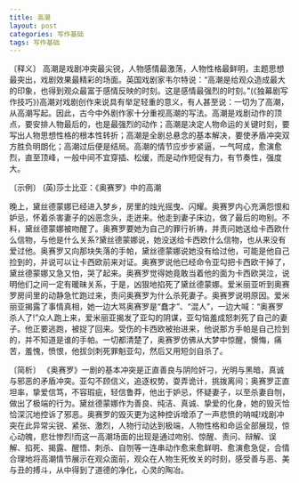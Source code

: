```yaml
---
title: 高潮
layout: post
categories: 写作基础
tags: 写作基础
---
```


〔释义〕 高潮是戏剧冲突最尖锐，人物感情最激荡，人物性格最鲜明，主题思想最突出，戏剧效果最精彩的场面。英国戏剧家韦尔特说：“高潮是给观众造成最大的印象，也得到观众最富于感情反映的时刻。这是感情最强烈的时刻。”(《独幕剧写作技巧》)高潮对戏剧创作来说具有举足轻重的意义，有人甚至说：一切为了高潮，从高潮写起。因此，古今中外剧作家十分重视高潮的写法。高潮是戏剧动作的顶点，要安排人物最后的，也是最强烈的动作；高潮是决定人物命运的关键时刻，要写出人物思想性格的根本性转折；高潮是全剧总悬念的基本解决，要使矛盾冲突双方胜负明朗化；高潮过后便是结局。高潮的情节应步步紧逼，一气呵成，愈演愈烈，直至顶峰，一般中间不宜穿插、松缓，而是动作短促有力，有节奏性，强度大。

〔示例〕 (英)莎士比亚：《奥赛罗》中的高潮

晚上，黛丝德蒙娜已经进入梦乡，房里的烛光摇曳、闪耀。奥赛罗内心充满怨恨和妒忌，怀着杀害妻子的凶恶念头，走迸来。他走到妻子床边，做了最后的吻别。不料，黛丝德蒙娜被吻醒了。奥赛罗要她为自己的罪行祈祷，并责问她送给卡西欧什么信物，与他是什么关系?黛丝德蒙娜说，她没送给卡西欧什么信物，也从来没有爱过他。奥赛罗又向那块失落的手帕，黛丝德蒙娜说她没有给过他，可能是他自己捡到的，并说可以让卡西欧前来对证。奥赛罗说他已经命令亚勾把卡西欧干掉了，黛丝德蒙娜又急又怕，哭了起来。奥赛罗觉得她竟敢当着他的面为卡西欧哭泣，说明他们之间一定有暖昧关系，于是，凶狠地掐死了黛丝德蒙娜。爱米丽亚听到奥赛罗房间里的动静急忙跑过来，责问奥赛罗为什么杀死妻子。奥赛罗说明原因。爱米丽亚揭露了事情真相，她一边大骂奥赛罗是“蠢才”、“混人”，一边大喊：“奥赛罗杀人了!”众人跑上来，爱米丽亚揭发了亚勾的阴谋，亚勾恼羞成怒刺死了自己的妻子。他正要逃跑，被捉了回来。受伤的卡西欧被抬进来，他说那方手帕是自己捡到的，并不知道是谁的手帕。一切都清楚了，奥赛罗仿佛从大梦中惊醒，懊悔，痛苦，羞愧，愤恨，他拔剑刺死罪魁亚勾，然后又用短剑自杀了。

〔简析〕 《奥赛罗》一剧的基本冲突是正直善良与阴险奸刁，光明与黑暗，真诚与邪恶的矛盾冲突。亚勾不顾信义，追逐权势，耍弄诡计，挑拨离间；奥赛罗正直坦率，挚爱信笃，不容瑕疵，轻信鲁莽，他出于妒忌，怀疑妻子，以至杀妻自刎，做出了极端的行为。黛丝德蒙娜作为善良、纯洁、真诚、挚爱的化身，她的毁灭恰恰深沉地控诉了邪恶。奥赛罗的毁灭更为这种控诉增添了一声悲愤的呐喊!戏剧冲突在此异常尖锐、紧张、激烈，人物行动达到极端，人物性格和命运全部展现，惊心动魄，悲壮惨烈!而这一高潮场面的出现是通过吻别、惊醒、责问、辩解、误解、掐死、揭露、醒悟、刺杀、自刎等一连串动作愈来愈鲜明、愈演愈急促，合情合理地将高潮情节展示在观众面前，观众在人物生死攸关的时刻，感受善与恶、美与丑的搏斗，从中得到了道德的净化，心灵的陶冶。 